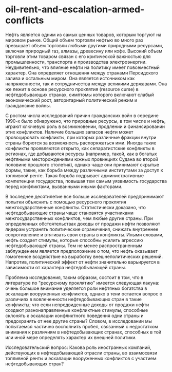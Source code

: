 # oil-rent-and-escalation-armed-conflicts

Нефть является одним из самых ценных товаров, которым торгуют на мировом рынке. Общий объем торговли нефтью во много раз превышает объем торговли любыми другими природными ресурсами, включая природный газ, алмазы, древесину или кофе. Высокий объем торговли этим товаром связан с его критической важностью для промышленности, транспорта и производства электроэнергии. Неудивительно, что влияние нефти на политику имеет повсеместный характер. Она определяет отношения между странами Персидского залива и остальным миром. Она является источником как напряженности, так и сотрудничества между великими державами. Она же лежит в основе ресурсного проклятия (resource curse) в нефтедобывающих странах, симптомы которого включают слабый экономический рост, авторитарный политический режим и гражданские войны.

С ростом числа исследований причин гражданских войн в середине 1990-х было обнаружено, что природные ресурсы, в том числе и нефть, играют ключевую роль в возникновении, продлении и финансировании этих конфликтов. Наличие больших запасов нефти может провоцировать конфликты, при которых различные фракции внутри страны борются за возможность распоряжаться ими. Иногда такие конфликты проявляются открыто, как сепаратистские конфликты в регионах, где добываются ресурсы (например, такой, как в богатых нефтяными месторождениями южных провинциях Судана во второй половине прошлого столетия), однако чаще они принимают скрытые формы, такие, как борьба между различными институтами за доступ к топливной ренте. Такая борьба подрывает административные компетенции государства, повышая тем самым уязвимость государства перед конфликтами, вызванными иными факторами.

В последнее десятилетие все больше исследователей предпринимают попытки объяснить с помощью ресурсного проклятия межгосударственные конфликты. Статистически доказано, что нефтедобывающие страны чаще становятся участниками межгосударственных конфликтов, чем любые другие страны. При определенных обстоятельствах доходы от продажи нефти позволяют лидерам устранять политические ограничения, снижать внутреннее сопротивление и втягивать свои страны в конфликты. Иными словами, нефть создает стимулы, которые способны усилить агрессию нефтедобывающей страны. Тем не менее распространенным заблуждением является предположение о том, что нефть оказывает гомогенное воздействие на выработку внешнеполитических решений. Напротив, политический эффект от нефти значительно варьируется в зависимости от характера нефтедобывающей страны.

Проблема исследования, таким образом, состоит в том, что в литературе по "ресурсному проклятию" имеется следующая лакуна: очень большое внимание уделяется роли нефтяных богатства в эскалации вооруженных конфликтов, однако в тени остается вопрос о различиях в вовлеченности нефтедобывающих стран в такие конфликты; что если непредвиденные доходы от продажи нефти создают разнонаправленные конфликтные стимулы, способные склонять к эскалации конфликтного поведения одни страны и предохранять от нее другие страны? Словом, в исследовании мы попытаемся частично восполнить пробел, связанный с недостатком внимания к различиям в нефтедобывающих странах, способных в той или иной мере определять характер их внешней политики.

Исследовательский вопрос: Какова роль иностранных компаний, действующих в нефтедобывающей отрасли страны, во взаимосвязи топливной ренты и эскалации вооруженных конфликтов с участием нефтедобывающих стран?
